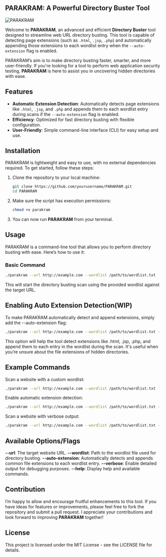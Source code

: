 ## **PARAKRAM: A Powerful Directory Buster Tool**
![PARAKRAM](https://github.com/user-attachments/assets/b6c295e9-d570-4499-8daf-e28a9187d06b)

Welcome to **PARAKRAM**, an advanced and efficient **Directory Buster** tool designed to streamline web URL directory busting. This tool is capable of detecting page extensions (such as `.html`, `.jsp`, `.php`) and automatically appending those extensions to each wordlist entry when the `--auto-extension` flag is enabled.

PARAKRAM’s aim is to make directory busting faster, smarter, and more user-friendly. If you're looking for a tool to perform web application security testing, **PARAKRAM** is here to assist you in uncovering hidden directories with ease.

## **Features**

- **Automatic Extension Detection**: Automatically detects page extensions like `.html`, `.jsp`, and `.php` and appends them to each wordlist entry during scans if the `--auto-extension` flag is enabled.
- **Efficiency**: Optimized for fast directory busting with flexible configuration.
- **User-Friendly**: Simple command-line interface (CLI) for easy setup and use.

## **Installation**

PARAKRAM is lightweight and easy to use, with no external dependencies required. To get started, follow these steps:

1. Clone the repository to your local machine:
    ```bash
    git clone https://github.com/yourusername/PARAKRAM.git
    cd PARAKRAM
    ```

2. Make sure the script has execution permissions:
    ```bash
    chmod +x parakram
    ```

3. You can now run **PARAKRAM** from your terminal.


## **Usage**

PARAKRAM is a command-line tool that allows you to perform directory busting with ease. Here’s how to use it:


### **Basic Command**

```bash
./parakram --url http://example.com --wordlist /path/to/wordlist.txt
```
This will start the directory busting scan using the provided wordlist against the target URL.


## Enabling Auto Extension Detection(WIP)
To make PARAKRAM automatically detect and append extensions, simply add the --auto-extension flag:

```bash
./parakram --url http://example.com --wordlist /path/to/wordlist.txt --auto-extension
```
This option will help the tool detect extensions like .html, .jsp, .php, and append them to each entry in the wordlist during the scan. It's useful when you’re unsure about the file extensions of hidden directories.

## Example Commands
Scan a website with a custom wordlist:
```bash
./parakram --url http://example.com --wordlist /path/to/wordlist.txt
```

Enable automatic extension detection:
```bash
./parakram --url http://example.com --wordlist /path/to/wordlist.txt --auto-extension
```

Scan a website with verbose output:
```bash
./parakram --url http://example.com --wordlist /path/to/wordlist.txt --verbose
```

## Available Options/Flags
**--url**: The target website URL.
**--wordlist**: Path to the wordlist file used for directory busting.
**--auto-extension**: Automatically detects and appends common file extensions to each wordlist entry.
**--verbose**: Enable detailed output for debugging purposes.
**--help**: Display help and available commands.

## Contribution
I’m happy to allow and encourage fruitful enhancements to this tool. If you have ideas for features or improvements, please feel free to fork the repository and submit a pull request.
I appreciate your contributions and look forward to improving **PARAKRAM** together!

## License
This project is licensed under the MIT License - see the LICENSE file for details.
